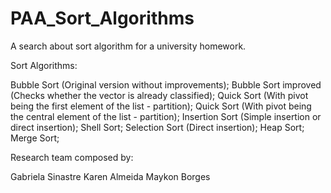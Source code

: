 # PAA_Sort_Algorithms
A search about sort algorithm for a university homework.

Sort Algorithms:

Bubble Sort (Original version without improvements);
Bubble Sort improved (Checks whether the vector is already classified);
Quick Sort (With pivot being the first element of the list - partition);
Quick Sort (With pivot being the central element of the list - partition);
Insertion Sort (Simple insertion or direct insertion);
Shell Sort;
Selection Sort (Direct insertion);
Heap Sort;
Merge Sort;

Research team composed by:

Gabriela Sinastre
Karen Almeida
Maykon Borges
